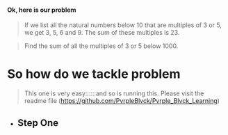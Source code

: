 #### Ok, here is our problem
> If we list all the natural numbers below 10 that are multiples of 3 or 5, we get 3, 5, 6 and 9. The sum of these multiples is 23.

> Find the sum of all the multiples of 3 or 5 below 1000.

# So how do we tackle problem
> This one is very easy::::::and so is running this. Please visit the readme file (https://github.com/PvrpleBlvck/Pvrple_Blvck_Learning)
- ## Step One
